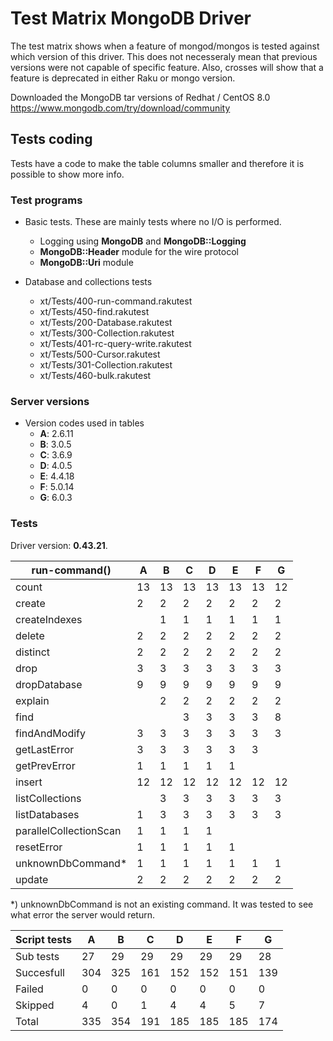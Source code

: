 # Test Matrix MongoDB Driver

The test matrix shows when a feature of mongod/mongos is tested against which version of this driver. This does not necesseraly mean that previous versions were not capable of specific feature. Also, crosses will show that a feature is deprecated in either Raku or mongo version.

Downloaded the MongoDB tar versions of Redhat / CentOS 8.0
https://www.mongodb.com/try/download/community

## Tests coding
Tests have a code to make the table columns smaller and therefore it is possible to show more info.


### Test programs
* Basic tests. These are mainly tests where no I/O is performed.
  * Logging using **MongoDB** and **MongoDB::Logging**
  * **MongoDB::Header** module for the wire protocol
  * **MongoDB::Uri** module

* Database and collections tests
  * xt/Tests/400-run-command.rakutest
  * xt/Tests/450-find.rakutest
  * xt/Tests/200-Database.rakutest
  * xt/Tests/300-Collection.rakutest
  * xt/Tests/401-rc-query-write.rakutest
  * xt/Tests/500-Cursor.rakutest
  * xt/Tests/301-Collection.rakutest
  * xt/Tests/460-bulk.rakutest

### Server versions
* Version codes used in tables
  * **A**: 2.6.11
  * **B**: 3.0.5
  * **C**: 3.6.9
  * **D**: 4.0.5
  * **E**: 4.4.18
  * **F**: 5.0.14
  * **G**: 6.0.3



### Tests
Driver version: **0.43.21**.<br/>

| run-command()         | A | B | C | D | E | F | G |
|-|-|-|-|-|-|-|-|
count	                  |13 |13 |13 |13 |13 |13 |12
create	                |2	|2  |2  |2  |2  |2  |2
createIndexes           |   |1  |1  |1  |1  |1  |1
delete	                |2  |2  |2  |2  |2  |2  |2
distinct	              |2	|2  |2  |2  |2  |2  |2
drop	                  |3  |3  |3  |3  |3  |3  |3
dropDatabase	          |9	|9  |9  |9  |9  |9  |9
explain                 |   |2  |2  |2  |2  |2  |2
find                    |   |   |3  |3  |3  |3  |8
findAndModify	          |3	|3  |3  |3  |3  |3  |3
getLastError	          |3	|3  |3  |3  |3  |3  |
getPrevError	          |1	|1  |1  |1  |1  |   |
insert	                |12	|12 |12 |12 |12 |12 |12
listCollections         |   |3  |3  |3  |3  |3  |3
listDatabases	          |1	|3  |3  |3  |3  |3  |3
parallelCollectionScan	|1	|1  |1  |1  |   |   |
resetError	            |1	|1  |1  |1  |1  |   |
unknownDbCommand*       |1  |1  |1  |1  |1  |1  |1
update	                |2	|2  |2  |2  |2  |2  |2

*) unknownDbCommand is not an existing command. It was tested to see what error the server would return.


|Script tests | A | B | C | D | E | F | G |
|-|-|-|-|-|-|-|-|
Sub tests     | 27| 29| 29| 29| 29| 29| 28|
Succesfull    |304|325|161|152|152|151|139|
Failed        |  0|  0|  0|  0|  0|  0|  0|
Skipped       |  4|  0|  1|  4|  4|  5|  7|
Total         |335|354|191|185|185|185|174|

<!--
OS: **Fedora 33**<br/>
MongoDB version: **4.4.18**.<br/>

OS: **Fedora 33**.<br/>
MongoDB version: **6.0.3**.<br/>
-->


